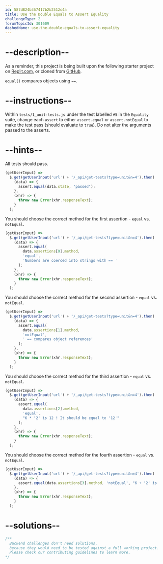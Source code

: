 ```yaml
---
id: 587d824b367417b2b2512c4a
title: Use the Double Equals to Assert Equality
challengeType: 2
forumTopicId: 301609
dashedName: use-the-double-equals-to-assert-equality
---
```


# --description--

As a reminder, this project is being built upon the following starter project on [Replit.com](https://replit.com/github/freeCodeCamp/boilerplate-mochachai), or cloned from [GitHub](https://github.com/freeCodeCamp/boilerplate-mochachai/).

`equal()` compares objects using `==`.

# --instructions--

Within `tests/1_unit-tests.js` under the test labelled `#5` in the `Equality` suite, change each `assert` to either `assert.equal` or `assert.notEqual` to make the test pass (should evaluate to `true`). Do not alter the arguments passed to the asserts.

# --hints--

All tests should pass.

```js
(getUserInput) =>
  $.get(getUserInput('url') + '/_api/get-tests?type=unit&n=4').then(
    (data) => {
      assert.equal(data.state, 'passed');
    },
    (xhr) => {
      throw new Error(xhr.responseText);
    }
  );
```

You should choose the correct method for the first assertion - `equal` vs. `notEqual`.

```js
(getUserInput) =>
  $.get(getUserInput('url') + '/_api/get-tests?type=unit&n=4').then(
    (data) => {
      assert.equal(
        data.assertions[0].method,
        'equal',
        'Numbers are coerced into strings with == '
      );
    },
    (xhr) => {
      throw new Error(xhr.responseText);
    }
  );
```

You should choose the correct method for the second assertion - `equal` vs. `notEqual`.

```js
(getUserInput) =>
  $.get(getUserInput('url') + '/_api/get-tests?type=unit&n=4').then(
    (data) => {
      assert.equal(
        data.assertions[1].method,
        'notEqual',
        ' == compares object references'
      );
    },
    (xhr) => {
      throw new Error(xhr.responseText);
    }
  );
```

You should choose the correct method for the third assertion - `equal` vs. `notEqual`.

```js
(getUserInput) =>
  $.get(getUserInput('url') + '/_api/get-tests?type=unit&n=4').then(
    (data) => {
      assert.equal(
        data.assertions[2].method,
        'equal',
        "6 * '2' is 12 ! It should be equal to '12'"
      );
    },
    (xhr) => {
      throw new Error(xhr.responseText);
    }
  );
```

You should choose the correct method for the fourth assertion - `equal` vs. `notEqual`.

```js
(getUserInput) =>
  $.get(getUserInput('url') + '/_api/get-tests?type=unit&n=4').then(
    (data) => {
      assert.equal(data.assertions[3].method, 'notEqual', "6 + '2' is '62'...");
    },
    (xhr) => {
      throw new Error(xhr.responseText);
    }
  );
```

# --solutions--

```js
/**
  Backend challenges don't need solutions, 
  because they would need to be tested against a full working project. 
  Please check our contributing guidelines to learn more.
*/
```
